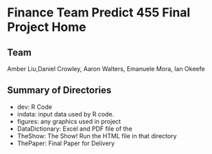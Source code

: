 # Finance Team Predict 455 Final Project Home
## Team
Amber Liu,Daniel Crowley, Aaron Walters, Emanuele Mora, Ian Okeefe
## Summary of Directories
- dev: R Code 
- indata: input data used by R code. 
- figures: any graphics used in project
- DataDictionary: Excel and PDF file of the 
- TheShow:  The Show!  Run the HTML file in that directory
- ThePaper: Final Paper for Delivery


